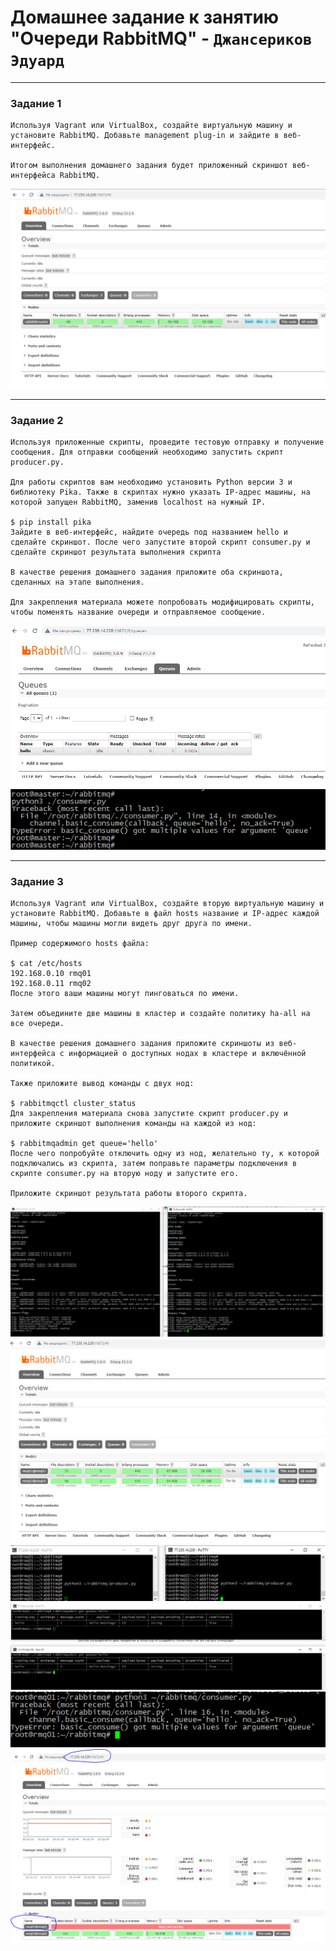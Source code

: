 # Домашнее задание к занятию "Очереди RabbitMQ" - `Джансериков Эдуард`

---

### Задание 1

```
Используя Vagrant или VirtualBox, создайте виртуальную машину и установите RabbitMQ. Добавьте management plug-in и зайдите в веб-интерфейс.

Итогом выполнения домашнего задания будет приложенный скриншот веб-интерфейса RabbitMQ.
```
![Задание 1](https://github.com/edjanserikov/redis/blob/main/img/RabbitMQ.PNG)

---

### Задание 2

```
Используя приложенные скрипты, проведите тестовую отправку и получение сообщения. Для отправки сообщений необходимо запустить скрипт producer.py.

Для работы скриптов вам необходимо установить Python версии 3 и библиотеку Pika. Также в скриптах нужно указать IP-адрес машины, на которой запущен RabbitMQ, заменив localhost на нужный IP.

$ pip install pika
Зайдите в веб-интерфейс, найдите очередь под названием hello и сделайте скриншот. После чего запустите второй скрипт consumer.py и сделайте скриншот результата выполнения скрипта

В качестве решения домашнего задания приложите оба скриншота, сделанных на этапе выполнения.

Для закрепления материала можете попробовать модифицировать скрипты, чтобы поменять название очереди и отправляемое сообщение.
```
![Задание 2.1](https://github.com/edjanserikov/redis/blob/main/img/producer.PNG)
![Задание 2.2](https://github.com/edjanserikov/redis/blob/main/img/consumer.PNG)

---

### Задание 3

```
Используя Vagrant или VirtualBox, создайте вторую виртуальную машину и установите RabbitMQ. Добавьте в файл hosts название и IP-адрес каждой машины, чтобы машины могли видеть друг друга по имени.

Пример содержимого hosts файла:

$ cat /etc/hosts
192.168.0.10 rmq01
192.168.0.11 rmq02
После этого ваши машины могут пинговаться по имени.

Затем объедините две машины в кластер и создайте политику ha-all на все очереди.

В качестве решения домашнего задания приложите скриншоты из веб-интерфейса с информацией о доступных нодах в кластере и включённой политикой.

Также приложите вывод команды с двух нод:

$ rabbitmqctl cluster_status
Для закрепления материала снова запустите скрипт producer.py и приложите скриншот выполнения команды на каждой из нод:

$ rabbitmqadmin get queue='hello'
После чего попробуйте отключить одну из нод, желательно ту, к которой подключались из скрипта, затем поправьте параметры подключения в скрипте consumer.py на вторую ноду и запустите его.

Приложите скриншот результата работы второго скрипта.
```
![Задание 3.1](https://github.com/edjanserikov/redis/blob/main/img/cluster_cli.PNG)
![Задание 3.2](https://github.com/edjanserikov/redis/blob/main/img/cluster_web.PNG)
![Задание 3.3](https://github.com/edjanserikov/redis/blob/main/img/cluster_cli_producer.PNG)
![Задание 3.4](https://github.com/edjanserikov/redis/blob/main/img/cluster_cli_get.PNG)
![Задание 3.5](https://github.com/edjanserikov/redis/blob/main/img/cluster_cli_consumer.PNG)
![Задание 3.6](https://github.com/edjanserikov/redis/blob/main/img/cluster_web_consumer.PNG)


